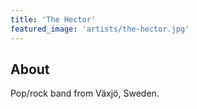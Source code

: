 ```yaml
---
title: 'The Hector'
featured_image: 'artists/the-hector.jpg'
---
```


## About

Pop/rock band from Växjö, Sweden.
